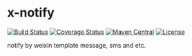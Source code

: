 # x-notify

[![Build Status](https://travis-ci.org/bingoohuang/x-notify.svg?branch=master)](https://travis-ci.org/bingoohuang/x-notify)
[![Coverage Status](https://coveralls.io/repos/github/bingoohuang/x-notify/badge.svg?branch=master)](https://coveralls.io/github/bingoohuang/x-notify?branch=master)
[![Maven Central](https://maven-badges.herokuapp.com/maven-central/com.github.bingoohuang/x-notify/badge.svg?style=flat-square)](https://maven-badges.herokuapp.com/maven-central/com.github.bingoohuang/x-notify/)
[![License](http://img.shields.io/:license-apache-brightgreen.svg)](http://www.apache.org/licenses/LICENSE-2.0.html)

notify by weixin template message, sms and etc.

